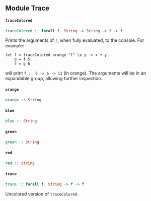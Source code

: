 ## Module Trace

#### `traceColored`

``` purescript
traceColored :: forall f. String -> String -> f -> f
```

Prints the arguments of `f`, when fully evaluated, to the console.
For example:

    let f = traceColored orange "f" \x y -> x + y
        g = f 5
        r = g 6

will print `f :: 5 -> 6 -> 11` (in orange). The arguments will be in
an expandable group, allowing further inspection.

#### `orange`

``` purescript
orange :: String
```

#### `blue`

``` purescript
blue :: String
```

#### `green`

``` purescript
green :: String
```

#### `red`

``` purescript
red :: String
```

#### `trace`

``` purescript
trace :: forall f. String -> f -> f
```

Uncolored version of `traceColored`.


